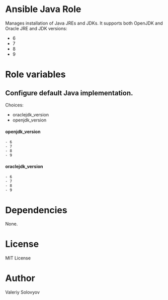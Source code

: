 # Ansible Java Role

Manages installation of Java JREs and JDKs. It supports both OpenJDK and Oracle JRE and JDK versions:
- 6
- 7
- 8
- 9

# Role variables

## Configure default Java implementation.
Choices:
- oraclejdk_version
- openjdk_version

#### openjdk_version
    - 6
    - 7
    - 8
    - 9

#### oraclejdk_version
    - 6
    - 7
    - 8
    - 9


# Dependencies

None.

# License

MIT License

# Author

Valeriy Solovyov 
<!-- vim: set ts=4 sw=4 et nofen: -->